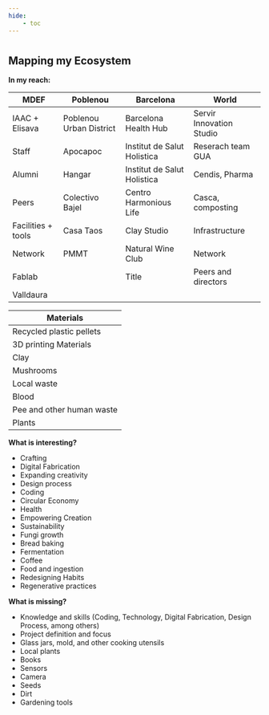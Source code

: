 ```yaml
---
hide:
    - toc
---
```

#
## Mapping my Ecosystem

**In my reach:**


| MDEF      | Poblenou | Barcelona | World |
| ----------- | ----------- | ----------- | ----------- |
| IAAC + Elisava      | Poblenou Urban District | Barcelona Health Hub | Servir Innovation Studio |
| Staff      | Apocapoc | Institut de Salut Holistica | Reserach team GUA |
| Alumni   |  Hangar | Institut de Salut Holistica | Cendis, Pharma |
| Peers   |  Colectivo Bajel | Centro Harmonious Life | Casca, composting |
| Facilities + tools   |  Casa Taos | Clay Studio | Infrastructure |
| Network   |  PMMT | Natural Wine Club | Network |
| Fablab   |  | Title | Peers and directors |
| Valldaura   |  |  |  |




| **Materials**      |
| ----------- |
| Recycled plastic pellets   |
| 3D printing Materials   |
| Clay   |
| Mushrooms   |
| Local waste   |
| Blood   |
| Pee and other human waste   |
| Plants   |




**What is interesting?**


- Crafting
- Digital Fabrication
- Expanding creativity
- Design process
- Coding
- Circular Economy
- Health
- Empowering Creation
- Sustainability
- Fungi growth
- Bread baking
- Fermentation
- Coffee
- Food and ingestion
- Redesigning Habits
- Regenerative practices




**What is missing?**


- Knowledge and skills (Coding, Technology, Digital Fabrication, Design Process, among others)
- Project definition and focus
- Glass jars, mold, and other cooking utensils
- Local plants
- Books
- Sensors
- Camera
- Seeds
- Dirt
- Gardening tools
